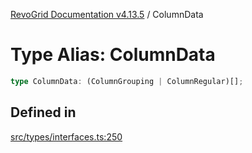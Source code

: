 [RevoGrid Documentation v4.13.5](README.md) / ColumnData

# Type Alias: ColumnData

```ts
type ColumnData: (ColumnGrouping | ColumnRegular)[];
```

## Defined in

[src/types/interfaces.ts:250](https://github.com/revolist/revogrid/blob/f32590b4b251a55e7610f26e48cd67947bdd6441/src/types/interfaces.ts#L250)
